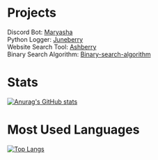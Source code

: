 # Projects
Discord Bot: [Maryasha](https://github.com/mmlvgx/maryasha)\
Python Logger: [Juneberry](https://github.com/mmlvgx/juneberry)\
Website Search Tool: [Ashberry](https://github.com/mmlvgx/ashberry)\
Binary Search Algorithm: [Binary-search-algorithm](https://github.com/mmlvgx/binary-search-algorithm)
# Stats
[![Anurag's GitHub stats](https://github-readme-stats.vercel.app/api?username=mmlvgx&theme=dracula)](https://github.com/anuraghazra/github-readme-stats)
# Most Used Languages
[![Top Langs](https://github-readme-stats.vercel.app/api/top-langs/?username=mmlvgx&theme=dracula&layout=compact)](https://github.com/anuraghazra/github-readme-stats)
